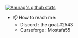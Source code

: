 [![Anurag's github stats](https://github-readme-stats.vercel.app/api?username=MostafaSabry55)](https://github.com/anuraghazra/github-readme-stats)

- 📫 How to reach me:
  - Discord : the goat.#2543
  - Curseforge : Mostafa55

<!--
**MostafaSabry55/MostafaSabry55** is a ✨ _special_ ✨ repository because its `README.md` (this file) appears on your GitHub profile.

Here are some ideas to get you started:

- 🔭 I’m currently working on ...
- 🌱 I’m currently learning ...
- 👯 I’m looking to collaborate on ...
- 🤔 I’m looking for help with ...
- 💬 Ask me about ...
- 📫 How to reach me: ...
- 😄 Pronouns: ...
- ⚡ Fun fact: ...
-->
